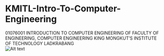# KMITL-Intro-To-Computer-Engineering
01076001 INTRODUCTION TO COMPUTER ENGINEERING OF
FACULTY OF ENGINEERING, COMPUTER ENGINEERING
KING MONGKUT’S INSTITUTE OF TECHNOLOGY LADKRABANG
<br/>
![Alt text]("C:\Users\koonn\Downloads\S__6397996.jpg"?raw=true "Title")
